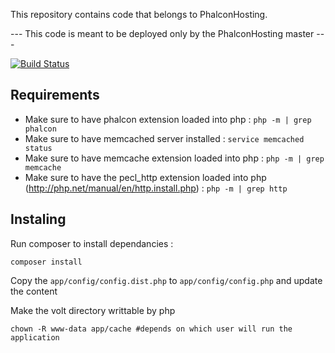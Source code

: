 This repository contains code that belongs to PhalconHosting.

--- This code is meant to be deployed only by the PhalconHosting master ---

[![Build Status](https://drone.io/github.com/Phalcon-hosting/phmaster/status.png)](https://drone.io/github.com/Phalcon-hosting/phmaster/latest)

Requirements
-------------

* Make sure to have phalcon extension loaded into php : ```php -m | grep phalcon```
* Make sure to have memcached server installed : ```service memcached status```
* Make sure to have memcache extension loaded into php : ```php -m | grep memcache```
* Make sure to have the pecl_http extension loaded into php (http://php.net/manual/en/http.install.php) : ```php -m | grep http```

Instaling
-------------


Run composer to install dependancies :

```
composer install
```


Copy the ```app/config/config.dist.php``` to ```app/config/config.php``` and update the content


Make the volt directory writtable by php
```
chown -R www-data app/cache #depends on which user will run the application
```
